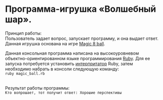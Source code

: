  <html>
  <body>
   <h1>Программа-игрушка «Волшебный шар».</h1>
   Принцип работы:
   <br>Пользователь задает вопрос, запускает программу, и она выдает ответ. Данная игрушка основана на игре
   <a href="https://ru.wikipedia.org/wiki/Magic_8_ball">Magic 8 ball</a>.
   <p>
   <p>
    Данная консольная программа написана на высокоуровневом объектно-ориентированном языке программирования
    <a href="https://ru.wikipedia.org/wiki/Ruby">Ruby</a>. Для ее запуска потребуется установить <a href="https://ru.wikibooks.org/wiki/Ruby
      Установка">интерпритатор</a> Ruby, затем необходимо набрать в консоли следующую команду:
    <br><code>ruby magic_ball.rb</code>
    <p>
    <br>Результат работы программы:
    <br>
    <code>Кто вопрошает, тот получит ответ: Хорошие перспективы</code>
 </body>
</html>
